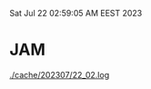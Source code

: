 Sat Jul 22 02:59:05 AM EEST 2023
# JAM
<a href='./cache/202307/22_02.log'>./cache/202307/22_02.log</a>
